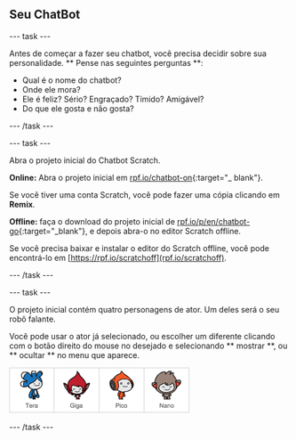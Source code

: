 ## Seu ChatBot

\--- task \---

Antes de começar a fazer seu chatbot, você precisa decidir sobre sua personalidade. ** Pense nas seguintes perguntas **:

+ Qual é o nome do chatbot?
+ Onde ele mora?
+ Ele é feliz? Sério? Engraçado? Tímido? Amigável?
+ Do que ele gosta e não gosta?

\--- /task \---

\--- task \---

Abra o projeto inicial do Chatbot Scratch.

**Online:** Abra o projeto inicial em [rpf.io/chatbot-on](https://rpf.io/chatbot-on){:target="_ blank"}.

Se você tiver uma conta Scratch, você pode fazer uma cópia clicando em **Remix**.

**Offline:** faça o download do projeto inicial de [rpf.io/p/en/chatbot-go](https://rpf.io/p/en/chatbot-go){:target="_blank"}, e depois abra-o no editor Scratch offline.

Se você precisa baixar e instalar o editor do Scratch offline, você pode encontrá-lo em [https://rpf.io/scratchoff](rpf.io/scratchoff).

\--- /task \---

\--- task \---

O projeto inicial contém quatro personagens de ator. Um deles será o seu robô falante.

Você pode usar o ator já selecionado, ou escolher um diferente clicando com o botão direito do mouse no desejado e selecionando ** mostrar **, ou ** ocultar ** no menu que aparece.

![Escolha um personagem](images/chatbot-characters.png)

\--- /task \---